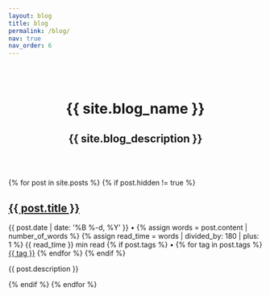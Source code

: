 ```yaml
---
layout: blog
title: blog
permalink: /blog/
nav: true
nav_order: 6
---
```


<div class="post">
  <div class="header-bar" style="padding: 2rem; text-align: center;">
    <h1>{{ site.blog_name }}</h1>
    <h2>{{ site.blog_description }}</h2>
  </div>

</div>

<!--<div class="alert alert-info" role="alert">
  <i class="fas fa-tools"></i> Work in progress - blog posts coming soon!
</div>-->
<br>
<div class="post-list">
  {% for post in site.posts %}
  {% if post.hidden != true %}
  <div class="post-preview">
    <h2 class="post-title">
      <a href="{{ post.url | prepend: site.baseurl }}">{{ post.title }}</a>
    </h2>
    <p class="post-meta">
      {{ post.date | date: '%B %-d, %Y' }} • 
      {% assign words = post.content | number_of_words %}
      {% assign read_time = words | divided_by: 180 | plus: 1 %}
      {{ read_time }} min read
      {% if post.tags %}
        • 
        {% for tag in post.tags %}
          <a class="tag" href="{{ '/blog/tag/' | prepend: site.baseurl }}{{ tag }}">{{ tag }}</a>
        {% endfor %}
      {% endif %}
    </p>
    <p class="post-description">{{ post.description }}</p>
  </div>
  {% endif %}
  {% endfor %}
</div> 